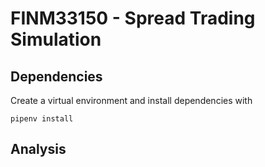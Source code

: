 # FINM33150 - Spread Trading Simulation

<!-- START doctoc generated TOC please keep comment here to allow auto update -->
<!-- END doctoc generated TOC please keep comment here to allow auto update -->

## Dependencies

Create a virtual environment and install dependencies with

    pipenv install

## Analysis

